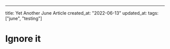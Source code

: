 ---
title: Yet Another June Article
created_at: "2022-06-13"
updated_at:
tags: ["june", "testing"]

# Ignore it
